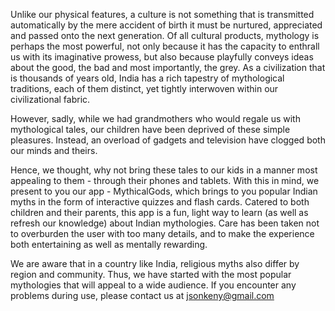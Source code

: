 Unlike our physical features, a culture is not something that is transmitted automatically by the mere accident of birth it must be nurtured, appreciated and passed onto the next generation. Of all cultural products, mythology is perhaps the most powerful, not only because it has the capacity to enthrall us with its imaginative prowess, but also because playfully conveys ideas about the good, the bad and most importantly, the grey. As a civilization that is thousands of years old, India has a rich tapestry of mythological traditions, each of them distinct, yet tightly interwoven within our civilizational fabric.

However, sadly, while we had grandmothers who would regale us with mythological tales, our children have been deprived of these simple pleasures. Instead, an overload of gadgets and television have clogged both our minds and theirs.

Hence, we thought, why not bring these tales to our kids in a manner most appealing to them - through their phones and tablets. With this in mind, we present to you our app - MythicalGods, which brings to you popular Indian myths in the form of interactive quizzes and flash cards. Catered to both children and their parents, this app is a fun, light way to learn (as well as refresh our knowledge) about Indian mythologies. Care has been taken not to overburden the user with too many details, and to make the experience both entertaining as well as mentally rewarding.

We are aware that in a country like India, religious myths also differ by region and community. Thus, we have started with the most popular mythologies that will appeal to a wide audience.
If you encounter any problems during use, please contact us at jsonkeny@gmail.com

